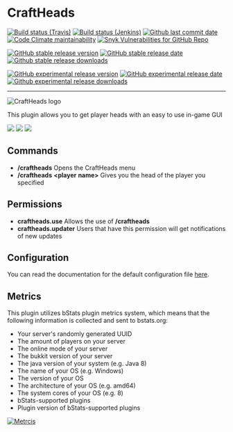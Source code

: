 # CraftHeads

[![Build status (Travis)](https://img.shields.io/travis/com/ursinn/craftheads/develop?label=Travis&logo=travis)](https://travis-ci.com/ursinn/craftheads)
[![Build status (Jenkins)](https://img.shields.io/jenkins/build?jobUrl=https%3A%2F%2Fci.ursinn.dev%2Fjob%2Fursinn%2Fjob%2Fcraftheads%2Fjob%2Fdevelop%2F&label=Jenkins&logo=jenkins)](https://ci.ursinn.dev/job/ursinn/job/craftheads)
[![Github last commit date](https://img.shields.io/github/last-commit/ursinn/craftheads?label=Updated&logo=github)](https://github.com/gmcbm/gmcbm/commits)
[![Code Climate maintainability](https://img.shields.io/codeclimate/maintainability/ursinn/craftheads?label=Maintainability)](https://codeclimate.com/github/ursinn/craftheads)
[![Snyk Vulnerabilities for GitHub Repo](https://img.shields.io/snyk/vulnerabilities/github/ursinn/craftheads?label=Vulnerabilities)](https://snyk.io/test/github/ursinn/craftheads)

[![GitHub stable release version](https://img.shields.io/github/release/ursinn/craftheads?label=Stable&logo=github)](https://github.com/ursinn/craftheads/releases/latest)
[![GitHub stable release date](https://img.shields.io/github/release-date/ursinn/craftheads?label=Released&logo=github)](https://github.com/ursinn/craftheads/releases/latest)
[![Github stable release downloads](https://img.shields.io/github/downloads/ursinn/craftheads/latest/total?label=Downloads&logo=github)](https://github.com/ursinn/craftheads/releases/latest)

[![GitHub experimental release version](https://img.shields.io/github/release/ursinn/craftheads/all?label=Experimental&logo=github)](https://github.com/ursinn/craftheads/releases)
[![GitHub experimental release date](https://img.shields.io/github/release-date-pre/ursinn/craftheads?label=Released&logo=github)](https://github.com/ursinn/craftheads/releases)
[![Github experimental release downloads](https://img.shields.io/github/downloads-pre/ursinn/craftheads/latest/total?label=Downloads&logo=github)](https://github.com/ursinn/craftheads/releases)

---

![CraftHeads logo](http://i.imgur.com/WqkRLhF.png)

This plugin allows you to get player heads with an easy to use in-game GUI

![](http://i.imgur.com/qaC7lmA.png)
![](http://i.imgur.com/RbqMbRu.png)
![](http://i.imgur.com/PWqekGh.png)

## **Commands**

* **/craftheads** Opens the CraftHeads menu
* **/craftheads** **<player** **name>** Gives you the head of the player you specified

## **Permissions**

* **craftheads.use** Allows the use of **/craftheads**
* **craftheads.updater** Users that have this permission will get notifications of new updates

## **Configuration**

You can read the documentation for the default configuration
file [here](https://github.com/ursinn/CraftHeads/blob/master/src/main/resources/config.yml).

## **Metrics**

This plugin utilizes bStats plugin metrics system, which means that the following information is collected and sent to
bstats.org:

* Your server's randomly generated UUID
* The amount of players on your server
* The online mode of your server
* The bukkit version of your server
* The java version of your system (e.g. Java 8)
* The name of your OS (e.g. Windows)
* The version of your OS
* The architecture of your OS (e.g. amd64)
* The system cores of your OS (e.g. 8)
* bStats-supported plugins
* Plugin version of bStats-supported plugins

[![Metrcis](https://bstats.org/signatures/bukkit/CraftHeads.svg)](https://bstats.org/plugin/bukkit/CraftHeads/3033)
